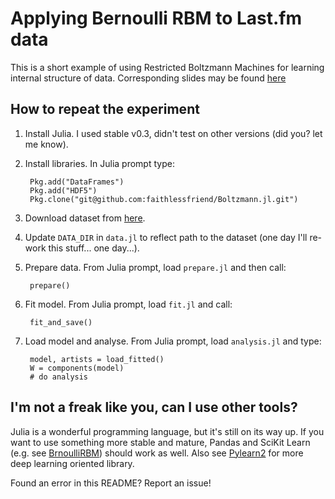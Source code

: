 
Applying Bernoulli RBM to Last.fm data
======================================

This is a short example of using Restricted Boltzmann Machines for learning internal structure of data. 
Corresponding slides may be found [here](https://docs.google.com/presentation/d/1u1GE2jhvGPLaIXVid4KUPc8hBMCINzmzQZJz9BRfFGw/edit?usp=sharing)

How to repeat the experiment
----------------------------

1. Install Julia. I used stable v0.3, didn't test on other versions (did you? let me know).

2. Install libraries. In Julia prompt type:

        Pkg.add("DataFrames")
        Pkg.add("HDF5")
        Pkg.clone("git@github.com:faithlessfriend/Boltzmann.jl.git")

3. Download dataset from [here](http://mtg.upf.edu/node/1671).

4. Update `DATA_DIR` in `data.jl` to reflect path to the dataset (one day I'll re-work this stuff... one day...).

5. Prepare data. From Julia prompt, load `prepare.jl` and then call:

        prepare()

6. Fit model. From Julia prompt, load `fit.jl` and call: 

        fit_and_save()

7. Load model and analyse. From Julia prompt, load `analysis.jl` and type:

        model, artists = load_fitted()
        W = components(model)
        # do analysis
    
    

I'm not a freak like you, can I use other tools?
------------------------------------------------

Julia is a wonderful programming language, but it's still on its way up. If you want to use something more stable and mature, Pandas and SciKit Learn (e.g. see [BrnoulliRBM](https://github.com/scikit-learn/scikit-learn/blob/master/sklearn/neural_network/rbm.py)) should work as well. Also see [Pylearn2](https://github.com/lisa-lab/pylearn2/) for more deep learning oriented library.


Found an error in this README? Report an issue!